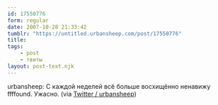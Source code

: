 ```yaml
---
id: 17550776
form: regular
date: 2007-10-28 21:33:42
tumblr: "https://untitled.urbansheep.com/post/17550776"
title:
tags:
    - post
    - твиты
layout: post-text.njk
---
```


<p>urbansheep: С каждой неделей всё больше восхищённо ненавижу ffffound. Ужасно. (via <a href="http://twitter.com/urbansheep/statuses/370831412">Twitter / urbansheep</a>)</p>


